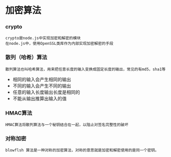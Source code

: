 # 加密算法

### crypto
```
crypto是node.js中实现加密和解密的模块 
在node.js中，使用OpenSSL类库作为内部实现加密解密的手段
```
### 散列（哈希）算法
```
散列算法也叫哈希算法，用来把任意长度的输入变换成固定长度的输出，常见的有md5，sha1等
```
- 相同的输入会产生相同的输出
- 不同的输入会产生不同的输出
- 任意的输入长度输出长度是相同的
- 不能从输出推算出输入的值

### HMAC算法
```
HMAC算法将散列算法与一个秘钥结合在一起，以阻止对签名完整性的破坏
```

### 对称加密
```
blowflsh 算法是一种对称的加密算法，对称的意思就是加密和解密使用的是同一个密钥。
```